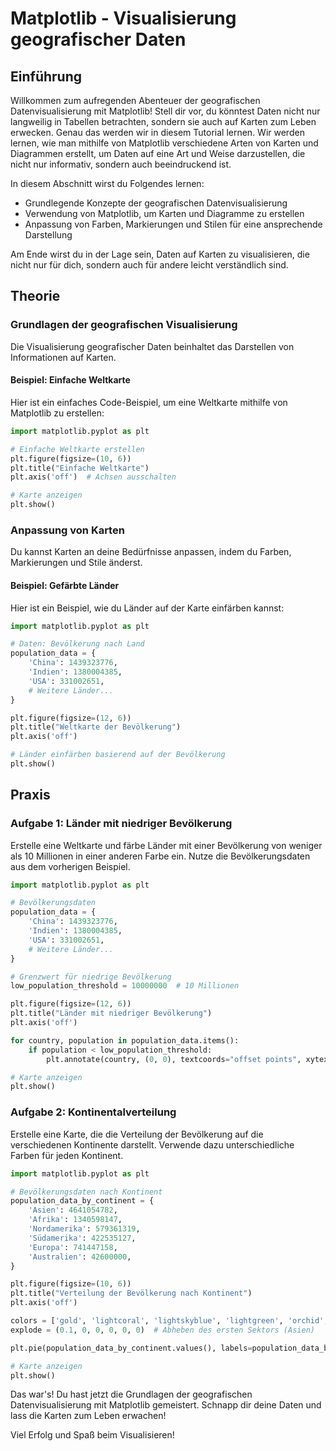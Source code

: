 # Matplotlib - Visualisierung geografischer Daten

## Einführung

Willkommen zum aufregenden Abenteuer der geografischen Datenvisualisierung mit Matplotlib! Stell dir vor, du könntest Daten nicht nur langweilig in Tabellen betrachten, sondern sie auch auf Karten zum Leben erwecken. Genau das werden wir in diesem Tutorial lernen. Wir werden lernen, wie man mithilfe von Matplotlib verschiedene Arten von Karten und Diagrammen erstellt, um Daten auf eine Art und Weise darzustellen, die nicht nur informativ, sondern auch beeindruckend ist.

In diesem Abschnitt wirst du Folgendes lernen:
- Grundlegende Konzepte der geografischen Datenvisualisierung
- Verwendung von Matplotlib, um Karten und Diagramme zu erstellen
- Anpassung von Farben, Markierungen und Stilen für eine ansprechende Darstellung

Am Ende wirst du in der Lage sein, Daten auf Karten zu visualisieren, die nicht nur für dich, sondern auch für andere leicht verständlich sind.

## Theorie

### Grundlagen der geografischen Visualisierung

Die Visualisierung geografischer Daten beinhaltet das Darstellen von Informationen auf Karten.

#### Beispiel: Einfache Weltkarte

Hier ist ein einfaches Code-Beispiel, um eine Weltkarte mithilfe von Matplotlib zu erstellen:

```python
import matplotlib.pyplot as plt

# Einfache Weltkarte erstellen
plt.figure(figsize=(10, 6))
plt.title("Einfache Weltkarte")
plt.axis('off')  # Achsen ausschalten

# Karte anzeigen
plt.show()
```

### Anpassung von Karten

Du kannst Karten an deine Bedürfnisse anpassen, indem du Farben, Markierungen und Stile änderst.

#### Beispiel: Gefärbte Länder

Hier ist ein Beispiel, wie du Länder auf der Karte einfärben kannst:

```python
import matplotlib.pyplot as plt

# Daten: Bevölkerung nach Land
population_data = {
    'China': 1439323776,
    'Indien': 1380004385,
    'USA': 331002651,
    # Weitere Länder...
}

plt.figure(figsize=(12, 6))
plt.title("Weltkarte der Bevölkerung")
plt.axis('off')

# Länder einfärben basierend auf der Bevölkerung
plt.show()
```

## Praxis

### Aufgabe 1: Länder mit niedriger Bevölkerung

Erstelle eine Weltkarte und färbe Länder mit einer Bevölkerung von weniger als 10 Millionen in einer anderen Farbe ein. Nutze die Bevölkerungsdaten aus dem vorherigen Beispiel.

```python
import matplotlib.pyplot as plt

# Bevölkerungsdaten
population_data = {
    'China': 1439323776,
    'Indien': 1380004385,
    'USA': 331002651,
    # Weitere Länder...
}

# Grenzwert für niedrige Bevölkerung
low_population_threshold = 10000000  # 10 Millionen

plt.figure(figsize=(12, 6))
plt.title("Länder mit niedriger Bevölkerung")
plt.axis('off')

for country, population in population_data.items():
    if population < low_population_threshold:
        plt.annotate(country, (0, 0), textcoords="offset points", xytext=(0,10), ha='center', fontsize=8, color='red')

# Karte anzeigen
plt.show()
```

### Aufgabe 2: Kontinentalverteilung

Erstelle eine Karte, die die Verteilung der Bevölkerung auf die verschiedenen Kontinente darstellt. Verwende dazu unterschiedliche Farben für jeden Kontinent.

```python
import matplotlib.pyplot as plt

# Bevölkerungsdaten nach Kontinent
population_data_by_continent = {
    'Asien': 4641054782,
    'Afrika': 1340598147,
    'Nordamerika': 579361319,
    'Südamerika': 422535127,
    'Europa': 741447158,
    'Australien': 42600000,
}

plt.figure(figsize=(10, 6))
plt.title("Verteilung der Bevölkerung nach Kontinent")
plt.axis('off')

colors = ['gold', 'lightcoral', 'lightskyblue', 'lightgreen', 'orchid', 'orange']
explode = (0.1, 0, 0, 0, 0, 0)  # Abheben des ersten Sektors (Asien)

plt.pie(population_data_by_continent.values(), labels=population_data_by_continent.keys(), colors=colors, autopct='%1.1f%%', startangle=140, explode=explode)

# Karte anzeigen
plt.show()
```

Das war's! Du hast jetzt die Grundlagen der geografischen Datenvisualisierung mit Matplotlib gemeistert. Schnapp dir deine Daten und lass die Karten zum Leben erwachen!

Viel Erfolg und Spaß beim Visualisieren!